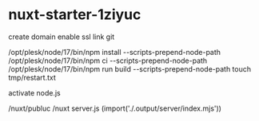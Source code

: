 # nuxt-starter-1ziyuc

create domain
enable ssl
link git

  /opt/plesk/node/17/bin/npm install --scripts-prepend-node-path
  /opt/plesk/node/17/bin/npm ci --scripts-prepend-node-path
  /opt/plesk/node/17/bin/npm run build --scripts-prepend-node-path
  touch tmp/restart.txt

activate node.js

  /nuxt/publuc
  /nuxt
  server.js (import('./.output/server/index.mjs'))

